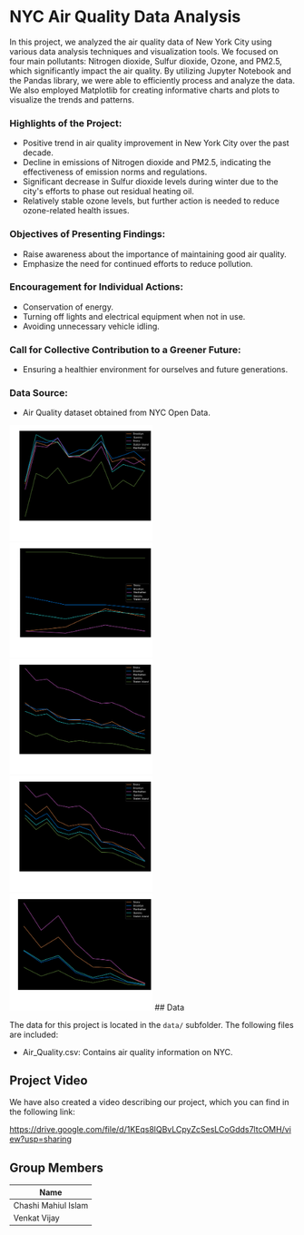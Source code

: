 # NYC Air Quality Data Analysis

In this project, we analyzed the air quality data of New York City using various data analysis techniques and visualization tools. We focused on four main pollutants: Nitrogen dioxide, Sulfur dioxide, Ozone, and PM2.5, which significantly impact the air quality. By utilizing Jupyter Notebook and the Pandas library, we were able to efficiently process and analyze the data. We also employed Matplotlib for creating informative charts and plots to visualize the trends and patterns.

### Highlights of the Project:
- Positive trend in air quality improvement in New York City over the past decade.
- Decline in emissions of Nitrogen dioxide and PM2.5, indicating the effectiveness of emission norms and regulations.
- Significant decrease in Sulfur dioxide levels during winter due to the city's efforts to phase out residual heating oil.
- Relatively stable ozone levels, but further action is needed to reduce ozone-related health issues.

### Objectives of Presenting Findings:
- Raise awareness about the importance of maintaining good air quality.
- Emphasize the need for continued efforts to reduce pollution.

### Encouragement for Individual Actions:
- Conservation of energy.
- Turning off lights and electrical equipment when not in use.
- Avoiding unnecessary vehicle idling.

### Call for Collective Contribution to a Greener Future:
- Ensuring a healthier environment for ourselves and future generations.

### Data Source:
- Air Quality dataset obtained from NYC Open Data.

<img src="images/o3.png" width="50%">
<img src="images/O3_deaths.png" width="50%">
<img src="images/no2_annual.png" width="50%">
<img src="images/pm2_annual.png" width="50%">
<img src="images/so2.png" width="50%">
## Data

The data for this project is located in the `data/` subfolder. The following files are included:

- Air_Quality.csv: Contains air quality information on NYC. 

## Project Video

We have also created a video describing our project, which you can find in the following link: 

https://drive.google.com/file/d/1KEqs8lQBvLCpyZcSesLCoGdds7ltcOMH/view?usp=sharing

## Group Members

| Name                
| -------------------| 
| Chashi Mahiul Islam |
| Venkat Vijay |


